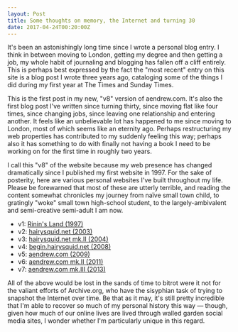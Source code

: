 ```yaml
---
layout: Post
title: Some thoughts on memory, the Internet and turning 30
date: 2017-04-24T00:20:00Z
---
```


It's been an astonishingly long time since I wrote a personal blog entry. I think in between moving
to London, getting my degree and then getting a job, my whole habit of journaling and blogging has
fallen off a cliff entirely. This is perhaps best expressed by the fact the "most recent" entry on
this site is a blog post I wrote three years ago, cataloging some of the things I did during my first
year at The Times and Sunday Times.

This is the first post in my new, "v8" version of aendrew.com. It's also the first blog post I've
written since turning thirty, since moving flat like four times, since changing jobs, since leaving
one relationship and entering another. It feels like an unbelievable lot has happened to me since
moving to London, most of which seems like an eternity ago. Perhaps restructuring my web properties
has contributed to my suddenly feeling this way; perhaps also it has something to do with finally
not having a book I need to be working on for the first time in roughly two years.

I call this "v8" of the website because my web presence has changed dramatically since I published
my first website in 1997. For the sake of posterity, here are various personal websites I've built
throughout my life. Please be forewarned that most of these are utterly terrible, and reading the content somewhat
chronicles my journey from naïve small town child, to gratingly "woke" small town high-school student,
to the largely-ambivalent and semi-creative semi-adult I am now.

* v1: [Rinin's Land (1997)][1]
* v2: [hairysquid.net (2003)][2]
* v3: [hairysquid.net mk.II (2004)][3]
* v4: [begin.hairysquid.net (2008)][4]
* v5: [aendrew.com (2009)][5]
* v6: [aendrew.com mk.II (2011)][6]
* v7: [aendrew.com mk.III (2013)][7]

All of the above would be lost in the sands of time to bitrot were it not for the valiant efforts
of Archive.org, who have the sisyphian task of trying to snapshot the Internet over time. Be that as
it may, it's still pretty incredible that I'm able to recover so much of my personal history this
way — though, given how much of our online lives are lived through walled garden social media sites, I wonder
whether I'm particularly unique in this regard.



[1]: http://web.archive.org/web/19971011040044/http://www3.sk.sympatico.ca/rininv
[2]: http://web.archive.org/web/20030808012545/http://www.hairysquid.net
[3]: http://web.archive.org/web/20051222150742/http://www.hairysquid.net
[4]: http://web.archive.org/web/20090727115029/http://www.begin.hairysquid.net:80/
[5]: http://web.archive.org/web/20090213083934/aendrew.com
[6]: http://web.archive.org/web/20121108072537/http://aendrew.com:80/
[7]: http://web.archive.org/web/20161021144952/http://aendrew.com
